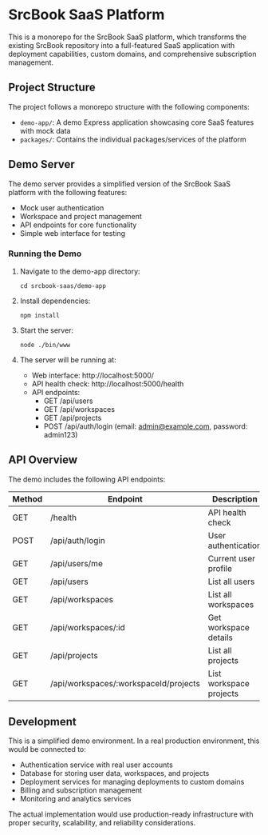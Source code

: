 # SrcBook SaaS Platform

This is a monorepo for the SrcBook SaaS platform, which transforms the existing SrcBook repository into a full-featured SaaS application with deployment capabilities, custom domains, and comprehensive subscription management.

## Project Structure

The project follows a monorepo structure with the following components:

- `demo-app/`: A demo Express application showcasing core SaaS features with mock data
- `packages/`: Contains the individual packages/services of the platform

## Demo Server

The demo server provides a simplified version of the SrcBook SaaS platform with the following features:

- Mock user authentication
- Workspace and project management
- API endpoints for core functionality
- Simple web interface for testing

### Running the Demo

1. Navigate to the demo-app directory:
   ```
   cd srcbook-saas/demo-app
   ```

2. Install dependencies:
   ```
   npm install
   ```

3. Start the server:
   ```
   node ./bin/www
   ```

4. The server will be running at:
   - Web interface: http://localhost:5000/
   - API health check: http://localhost:5000/health
   - API endpoints:
     - GET /api/users
     - GET /api/workspaces
     - GET /api/projects
     - POST /api/auth/login (email: admin@example.com, password: admin123)

## API Overview

The demo includes the following API endpoints:

| Method | Endpoint | Description |
|--------|----------|-------------|
| GET | /health | API health check |
| POST | /api/auth/login | User authentication |
| GET | /api/users/me | Current user profile |
| GET | /api/users | List all users |
| GET | /api/workspaces | List all workspaces |
| GET | /api/workspaces/:id | Get workspace details |
| GET | /api/projects | List all projects |
| GET | /api/workspaces/:workspaceId/projects | List workspace projects |

## Development

This is a simplified demo environment. In a real production environment, this would be connected to:

- Authentication service with real user accounts
- Database for storing user data, workspaces, and projects
- Deployment services for managing deployments to custom domains
- Billing and subscription management
- Monitoring and analytics services

The actual implementation would use production-ready infrastructure with proper security, scalability, and reliability considerations.